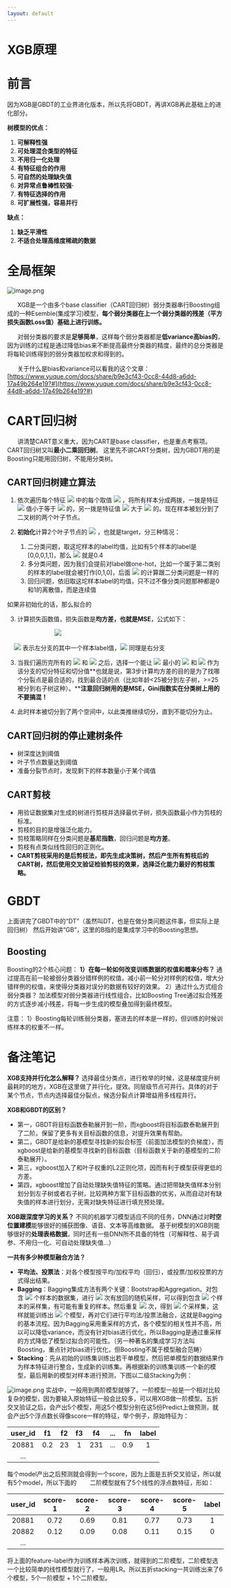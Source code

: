 ```yaml
---
layout: default
---
```


# XGB原理

# 前言
因为XGB是GBDT的工业界进化版本，所以先将GBDT，再讲XGB再此基础上的进化部分。


**树模型的优点：**

1. **可解释性强**
1. **可处理混合类型的特征**
1. **不用归一化处理**
1. **有特征组合的作用**
1. **可自然的处理缺失值**
1. **对异常点鲁棒性较强·**
1. **有特征选择的作用**
1. **可扩展性强，容易并行**



**缺点：**

1. **缺乏平滑性**
1. **不适合处理高维度稀疏的数据**



# 全局框架
![image.png](https://cdn.nlark.com/yuque/0/2020/png/1173836/1590577481791-ad2034af-c7c7-4c8b-9d6e-02915af704ce.png#align=left&display=inline&height=214&margin=%5Bobject%20Object%5D&name=image.png&originHeight=428&originWidth=1292&size=50872&status=done&style=none&width=646)


      XGB是一个由多个base classifier（CART回归树）弱分类器串行Boosting组成的一种Esemble(集成学习)模型，**每个弱分类器在上一个弱分类器的残差（平方损失函数Loss值）基础上进行训练。**


      对弱分类器的要求是**足够简单**，这样每个弱分类器都是**低variance高bias的**，因为训练的过程是通过降低bias来不断提高最终分类器的精度，最终的总分类器是将每轮训练得到的弱分类器加权求和得到的。


      关于什么是bias和variance可以看我的这个文章：[https://www.yuque.com/docs/share/b9e3cf43-0cc8-44d8-a6dd-17a49b264e19?#](https://www.yuque.com/docs/share/b9e3cf43-0cc8-44d8-a6dd-17a49b264e19?#)
# CART回归树


      讲清楚CART意义重大，因为CART是base classifier，也是重点考察项。
CART回归树又叫**最小二乘回归树**。
这里先不讲CART分类树，因为GBDT用的是Boosting只能用回归树，不能用分类树。


## CART回归树建立算法


1. 依次遍历每个特征 ![](https://cdn.nlark.com/yuque/__latex/363b122c528f54df4a0446b6bab05515.svg#card=math&code=j&height=18&width=7) 中的每个取值 ![](https://cdn.nlark.com/yuque/__latex/03c7c0ace395d80182db07ae2c30f034.svg#card=math&code=s&height=12&width=8) ，将所有样本分成两拨，一拨是特征 ![](https://cdn.nlark.com/yuque/__latex/363b122c528f54df4a0446b6bab05515.svg#card=math&code=j&height=18&width=7) 值小于等于 ![](https://cdn.nlark.com/yuque/__latex/03c7c0ace395d80182db07ae2c30f034.svg#card=math&code=s&height=12&width=8) 的，另一拨是特征值 ![](https://cdn.nlark.com/yuque/__latex/363b122c528f54df4a0446b6bab05515.svg#card=math&code=j&height=18&width=7) 大于 ![](https://cdn.nlark.com/yuque/__latex/03c7c0ace395d80182db07ae2c30f034.svg#card=math&code=s&height=12&width=8) 的。现在样本被划分到了二叉树的两个叶子节点。




2. **初始化**计算2个叶子节点的 ![](https://cdn.nlark.com/yuque/__latex/5d28a7ba1a44a73b8c2ed21321697c59.svg#card=math&code=%5Chat%7By%7D&height=18&width=9) ，也就是target，分三种情况：
   1. 二分类问题，取这坨样本的label均值，比如有5个样本的label是[0,0,0,1,1]，那么 ![](https://cdn.nlark.com/yuque/__latex/5d28a7ba1a44a73b8c2ed21321697c59.svg#card=math&code=%5Chat%7By%7D&height=18&width=9) 就是0.4
   1. 多分类问题，因为我们会提前对label做one-hot，比如一个属于第二类别的样本的label就会被打作[0,1,0]，后面 ![](https://cdn.nlark.com/yuque/__latex/5d28a7ba1a44a73b8c2ed21321697c59.svg#card=math&code=%5Chat%7By%7D&height=18&width=9) 的计算跟二分类问题是一样的
   1. 回归问题，依旧取这坨样本label的均值，只不过不像分类问题那种都是0和1的离散值，而是连续值

如果非初始化的话，那么拟合的

3. 计算损失函数值，损失函数是**均方差，也就是MSE**，公式如下：

                            ![](https://cdn.nlark.com/yuque/__latex/d4bb558e4b13cddea57961e9a13cf6ca.svg#card=math&code=Loss%3Dargmin_%7Bj%2Cs%7D%5B%20min_%7Bleft%7D%5Csum%20%28%5Chat%7By%7D-c_%7Bi%7D%5E%7Bl%7D%29%5E2%20%2B%20min_%7Bright%7D%5Csum%20%28%5Chat%7By%7D-c_%7Bj%7D%5E%7Br%7D%29%5E2%20%5D&height=28&width=452)

    ![](https://cdn.nlark.com/yuque/__latex/e3bbf415a943b0b3d236b9ded0263c57.svg#card=math&code=c_%7Bi%7D%5E%7Bl%7D&height=23&width=12) 表示左分支的其中一个样本label值，![](https://cdn.nlark.com/yuque/__latex/929cdaa248c7600ffb65517c167920d4.svg#card=math&code=c_%7Bj%7D%5E%7Br%7D&height=23&width=14) 同理是右分支

3. 当我们遍历完所有的 ![](https://cdn.nlark.com/yuque/__latex/363b122c528f54df4a0446b6bab05515.svg#card=math&code=j&height=18&width=7) 和 ![](https://cdn.nlark.com/yuque/__latex/03c7c0ace395d80182db07ae2c30f034.svg#card=math&code=s&height=12&width=8) 之后，选择一个能让 ![](https://cdn.nlark.com/yuque/__latex/14781ee5e859104d453ad3eb28b441e5.svg#card=math&code=Loss&height=16&width=35) 最小的 ![](https://cdn.nlark.com/yuque/__latex/363b122c528f54df4a0446b6bab05515.svg#card=math&code=j&height=18&width=7) 和 ![](https://cdn.nlark.com/yuque/__latex/03c7c0ace395d80182db07ae2c30f034.svg#card=math&code=s&height=12&width=8) 作为该分支的切分特征和切分值**也就是说，第3步计算均方差的目的是为了找哪个分裂点是最合适的，找到最合适的点（比如年龄<25被分到左子树，>=25被分到右子树这种）。****注意回归树用的是MSE，Gini指数实在分类树上用的不要搞混！**

3. 此时样本被切分到了两个空间中，以此类推继续切分，直到不能切分为止。



## CART回归树的停止建树条件

- 树深度达到阈值
- 叶子节点数量达到阈值
- 准备分裂节点时，发现剩下的样本数量小于某个阈值



## CART剪枝

- 用验证数据集对生成的树进行剪枝并选择最优子树，损失函数最小作为剪枝的标准。
- 剪枝的目的是增强泛化能力。
- 剪枝策略同样在分类问题是**基尼指数**，回归问题是**均方差**。
- 剪枝有点类似线性回归的正则化。
- **CART剪枝采用的是后剪枝法，即先生成决策树，然后产生所有剪枝后的CART树，然后使用交叉验证检验剪枝的效果，选择泛化能力最好的剪枝策略。**



# GBDT


上面讲完了GBDT中的“DT”（虽然叫DT，也是在做分类问题这件事，但实际上是回归树）
然后开始讲“GB”，这里的B指的是集成学习中的Boosting思想。

## Boosting


Boosting的2个核心问题：
**1）在每一轮如何改变训练数据的权值和概率分布？**
通过提高在前一轮被弱分类器分错样例的权值，减小前一轮分对样例的权值，增大分错样例的权值，来使得分类器对误分的数据有较好的效果。
2）通过什么方式组合弱分类器？
加法模型对弱分类器进行线性组合，比如Boosting Tree通过拟合残差的方式逐步减小残差，将每一步生成的模型叠加得到最终模型。

注意：
1）Boosting每轮训练弱分类器，塞进去的样本是一样的，但训练的时候训练样本的权重不一样。
 

# 备注笔记


**XGB支持并行化怎么解释？**
选择最佳分类点，进行枚举的时候，这是梯度提升树最耗时的地方，XGB在这里做了并行化，提效。同层级节点可并行。具体的对于某个节点，节点内选择最佳分裂点，候选分裂点计算增益用多线程并行。


**XGB和GBDT的区别？**

- 第一，GBDT将目标函数泰勒展开到一阶，而xgboost将目标函数泰勒展开到了二阶。保留了更多有关目标函数的信息，对提升效果有帮助。
- 第二，GBDT是给新的基模型寻找新的拟合标签（前面加法模型的负梯度），而xgboost是给新的基模型寻找新的目标函数（目标函数关于新的基模型的二阶泰勒展开）。
- 第三，xgboost加入了和叶子权重的L2正则化项，因而有利于模型获得更低的方差。
- 第四，xgboost增加了自动处理缺失值特征的策略。通过把带缺失值样本分别划分到左子树或者右子树，比较两种方案下目标函数的优劣，从而自动对有缺失值的样本进行划分，无需对缺失特征进行填充预处理。



**XGB跟深度学习的关系？**
不同的机器学习模型适应不同的任务，DNN通过对**时空位置建模**能够很好的捕获图像、语音、文本等高维数据。
基于树模型的XGB则能够很好的**处理表格数据**，同时还有一些DNN所不具备的特性（可解释性、易于调参、不用归一化、可自动处理缺失值...）


**一共有多少种模型融合方法？**

- **平均法、投票法**：对各个模型按平均/加权平均（回归），或投票/加权投票的方式得出结果。
- **Bagging**：Bagging集成方法有两个关键：Bootstrap和Aggregation。对包含 ![](https://cdn.nlark.com/yuque/__latex/6f8f57715090da2632453988d9a1501b.svg#card=math&code=m&height=12&width=14) 个样本的数据集，进行 ![](https://cdn.nlark.com/yuque/__latex/6f8f57715090da2632453988d9a1501b.svg#card=math&code=m&height=12&width=14) 次有放回的随机采样，可以得到包含 ![](https://cdn.nlark.com/yuque/__latex/6f8f57715090da2632453988d9a1501b.svg#card=math&code=m&height=12&width=14) 个样本的采样集，有可能有重复的样本。然后重复 ![](https://cdn.nlark.com/yuque/__latex/b9ece18c950afbfa6b0fdbfa4ff731d3.svg#card=math&code=T&height=16&width=12) 次，得到 ![](https://cdn.nlark.com/yuque/__latex/b9ece18c950afbfa6b0fdbfa4ff731d3.svg#card=math&code=T&height=16&width=12) 个采样集，这样就能训练出 ![](https://cdn.nlark.com/yuque/__latex/b9ece18c950afbfa6b0fdbfa4ff731d3.svg#card=math&code=T&height=16&width=12) 个模型，再对它们进行平均法/投票法融合，这就是Bagging的基本流程。因为Bagging采用重采样的方式，各个模型的相关性并不高，所以可以降低variance，而没有针对bias进行优化，所以Bagging是通过重采样的方式降低了模型过拟合的可能性。（另一种著名的集成学习方法叫Boosting，重点针对bias进行优化，但Boosting不属于模型融合范畴）
- **Stacking**：先从初始的训练集训练出若干单模型，然后把单模型的数据结果作为样本特征进行整合，生成新的训练集。再根据新的训练集训练一个新的模型，最后用新的模型对样本进行预测，下图以二级Stacking为例：

![image.png](https://cdn.nlark.com/yuque/0/2020/png/1173836/1599558270446-a4a18a32-61df-493a-9ae3-d03fc92ac7ea.png#align=left&display=inline&height=507&margin=%5Bobject%20Object%5D&name=image.png&originHeight=1014&originWidth=2262&size=1849406&status=done&style=none&width=1131)
实战中，一般用到两阶模型就够了。一阶模型一般是一个相对比较复杂的模型，因为要输入原始特征一般会比较多，可以用XGB做一阶模型。五折交叉验证之后，会产出5个模型，用这5个模型分别在这5份Predict上做预测，就会产出5个浮点数长得像score一样的特征，举个例子，原始特征为：

| user_id | f1 | f2 | f3 | f4 | ... | fn | label |
| :---: | :---: | :---: | :---: | :---: | :---: | :---: | :---: |
| 20881 | 0.2 | 23 | 1 | 231 | ... | 0.9 | 1 |
| ... |  |  |  |  |  |  |  |

每个model产出之后预测就会得到一个score，因为上面是五折交叉验证，所以就有5个model，所以下面的        二阶模型就有了5个线性的浮点数特征，形如：

| user_id | score-1 | score-2 | score-3 | score-4 | score-5 | label |
| :---: | :---: | :---: | :---: | :---: | :---: | :---: |
| 20881 | 0.72 | 0.69 | 0.81 | 0.77 | 0.73 | 1 |
| 20882 | 0.12 | 0.09 | 0.08 | 0.11 | 0.15 | 0 |
| ... |  |  |  |  |  |  |



将上面的feature-label作为训练样本再次训练，就得到的二阶模型，二阶模型选一个比较简单的线性模型就行了，一般用LR。所以五折stacking一共训练出来了6个模型，5个一阶模型 + 1个二阶模型。
